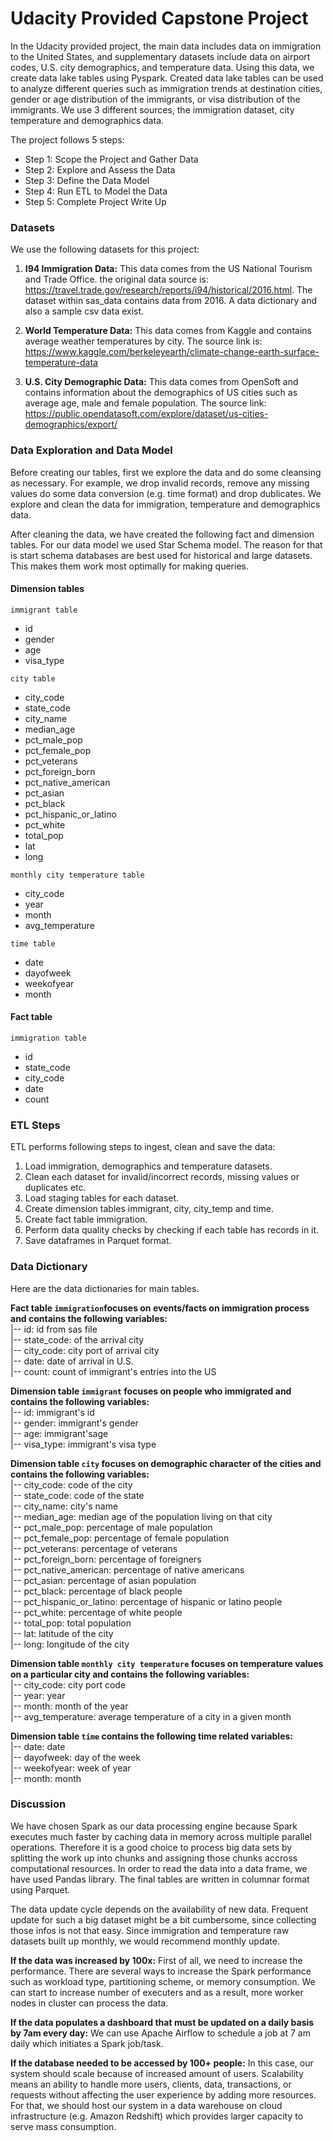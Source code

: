 # Udacity Provided Capstone Project  

In the Udacity provided project, the main data includes data on immigration to the United States, and supplementary datasets include data on airport codes, U.S. city demographics, and temperature data. Using this data, we create data lake tables using Pyspark. Created data lake tables can be used to analyze different queries such as immigration trends at destination cities, gender or age distribution of the immigrants, or visa distribution of the immigrants. We use 3 different sources, the immigration dataset, city temperature and demographics data. 

The project follows 5 steps:

- Step 1: Scope the Project and Gather Data
- Step 2: Explore and Assess the Data
- Step 3: Define the Data Model
- Step 4: Run ETL to Model the Data
- Step 5: Complete Project Write Up

### Datasets
We use the following datasets for this project:

1. **I94 Immigration Data:** This data comes from the US National Tourism and Trade Office. the original data source is: https://travel.trade.gov/research/reports/i94/historical/2016.html. The dataset within sas_data contains data from 2016. A data dictionary and also a sample csv data exist.

2. **World Temperature Data:** This data comes from Kaggle and contains average weather temperatures by city. The source link is: https://www.kaggle.com/berkeleyearth/climate-change-earth-surface-temperature-data 

3. **U.S. City Demographic Data:** This data comes from OpenSoft and contains information about the demographics of US cities such as average age, male and female population. The source link: https://public.opendatasoft.com/explore/dataset/us-cities-demographics/export/

### Data Exploration and Data Model

Before creating our tables, first we explore the data and do some cleansing as necessary. For example, we drop invalid records, remove any missing values do some data conversion (e.g. time format) and drop dublicates. We explore and clean the data for immigration, temperature and demographics data. 

After cleaning the data, we have created the following fact and dimension tables. For our data model we used Star Schema model. The reason for that is start schema databases are best used for historical and large datasets. This makes them work most optimally for making queries. 

#### Dimension tables

`immigrant table`
- id
- gender
- age
- visa_type

`city table`
- city_code
- state_code
- city_name
- median_age
- pct_male_pop
- pct_female_pop
- pct_veterans
- pct_foreign_born
- pct_native_american
- pct_asian
- pct_black
- pct_hispanic_or_latino
- pct_white
- total_pop
- lat
- long


`monthly city temperature table`
- city_code
- year
- month
- avg_temperature

`time table`
- date
- dayofweek
- weekofyear
- month

#### Fact table

`immigration table`
- id
- state_code
- city_code
- date
- count

### ETL Steps

ETL performs following steps to ingest, clean and save the data:

1. Load immigration, demographics and temperature datasets.
2. Clean each dataset for invalid/incorrect records, missing values or duplicates etc.
3. Load staging tables for each dataset.
4. Create dimension tables immigrant, city, city_temp and time. 
5. Create fact table immigration.
6. Perform data quality checks by checking if each table has records in it.
7. Save dataframes in Parquet format.


### Data Dictionary
Here are the data dictionaries for main tables.

**Fact table `immigration`focuses on events/facts on immigration process and contains the following variables:** <br>
|-- id: id from sas file<br>
|-- state_code: of the arrival city<br>
|-- city_code: city port of arrival city<br>
|-- date: date of arrival in U.S.<br>
|-- count: count of immigrant's entries into the US<br>

**Dimension table `immigrant` focuses on people who immigrated and contains the following variables:**<br>
|-- id: immigrant's id<br>
|-- gender: immigrant's gender<br>
|-- age: immigrant'sage<br>
|-- visa_type: immigrant's visa type<br>


**Dimension table `city` focuses on demographic character of the cities and contains the following variables:**<br>
|-- city_code: code of the city<br>
|-- state_code: code of the state<br>
|-- city_name: city's name<br>
|-- median_age: median age of the population living on that city<br>
|-- pct_male_pop: percentage of male population<br>
|-- pct_female_pop: percentage of female population<br>
|-- pct_veterans: percentage of veterans<br>
|-- pct_foreign_born: percentage of foreigners<br>
|-- pct_native_american: percentage of native americans<br>
|-- pct_asian: percentage of asian population<br>
|-- pct_black: percentage of black people<br>
|-- pct_hispanic_or_latino: percentage of hispanic or latino people<br>
|-- pct_white: percentage of white people<br>
|-- total_pop: total population<br>
|-- lat: latitude of the city<br>
|-- long: longitude of the city<br>


**Dimension table `monthly city temperature` focuses on temperature values on a particular city and contains the following variables:**<br>
|-- city_code: city port code<br>
|-- year: year <br>
|-- month: month of the year <br>
|-- avg_temperature: average temperature of a city in a given month<br>

**Dimension table `time` contains the following time related variables:**<br>
|-- date: date<br>
|-- dayofweek: day of the week<br>
|-- weekofyear: week of year<br>
|-- month: month<br>

### Discussion
We have chosen Spark as our data processing engine because Spark executes much faster by caching data in memory across multiple parallel operations. Therefore it is a good choice to process big data sets by splitting the work up into chunks and assigning those chunks accross computational resources. In order to read the data into a data frame, we have used Pandas library. The final tables are written in columnar format using Parquet.
 
The data update cycle depends on the availability of new data. Frequent update for such a big dataset might be a bit cumbersome, since collecting those infos is not that easy. Since immigration and temperature raw datasets built up monthly, we would recommend monthly update.

**If the data was increased by 100x:** First of all, we need to increase the performance. There are several ways to increase the Spark performance such as workload type, partitioning scheme, or memory consumption. We can start to increase number of executers and as a result, more worker nodes in cluster can process the data. 

**If the data populates a dashboard that must be updated on a daily basis by 7am every day:** We can use Apache Airflow to schedule a job at 7 am daily which initiates a Spark job/task. 

**If the database needed to be accessed by 100+ people:** In this case, our system should scale because of increased amount of users. Scalability means an ability to handle more users, clients, data, transactions, or requests without affecting the user experience by adding more resources. For that, we should host our system in a data warehouse on cloud infrastructure (e.g. Amazon Redshift) which provides larger capacity to serve mass consumption. 